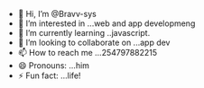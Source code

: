 - 👋 Hi, I’m @Bravv-sys
- 👀 I’m interested in ...web and app developmeng
- 🌱 I’m currently learning ..javascript.
- 💞️ I’m looking to collaborate on ...app dev
- 📫 How to reach me ...254797882215
- 😄 Pronouns: ...him
- ⚡ Fun fact: ...life!

<!---
Bravv-sys/Bravv-sys is a ✨ special ✨ repository because its `README.md` (this file) appears on your GitHub profile.
You can click the Preview link to take a look at your changes.
--->
